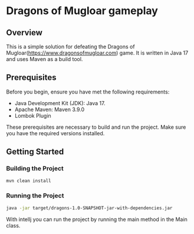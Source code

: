 # Dragons of Mugloar gameplay

## Overview

This is a simple solution for defeating the Dragons of Mugloar(https://www.dragonsofmugloar.com) game. It is written in Java 17 and uses Maven as a build tool.

## Prerequisites

Before you begin, ensure you have met the following requirements:

- Java Development Kit (JDK): Java 17.
- Apache Maven: Maven 3.9.0
- Lombok Plugin

These prerequisites are necessary to build and run the project. Make sure you have the required versions installed.

## Getting Started

### Building the Project

```bash
mvn clean install
```

### Running the Project

```bash
java -jar target/dragons-1.0-SNAPSHOT-jar-with-dependencies.jar
```
With intellj you can run the project by running the main method in the Main class.
